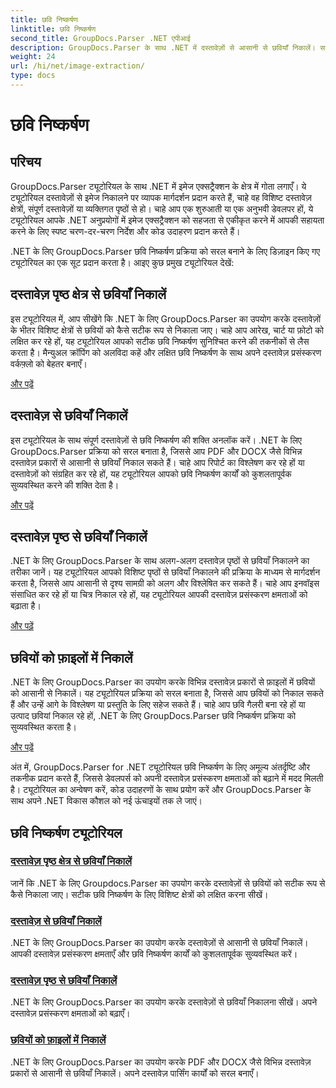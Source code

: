 ```yaml
---
title: छवि निष्कर्षण
linktitle: छवि निष्कर्षण
second_title: GroupDocs.Parser .NET एपीआई
description: GroupDocs.Parser के साथ .NET में दस्तावेज़ों से आसानी से छवियाँ निकालें। सटीक छवि निष्कर्षण तकनीकों के साथ अपने दस्तावेज़ प्रसंस्करण क्षमताओं को बढ़ाएँ।
weight: 24
url: /hi/net/image-extraction/
type: docs
---
```

# छवि निष्कर्षण

## परिचय

GroupDocs.Parser ट्यूटोरियल के साथ .NET में इमेज एक्सट्रैक्शन के क्षेत्र में गोता लगाएँ। ये ट्यूटोरियल दस्तावेज़ों से इमेज निकालने पर व्यापक मार्गदर्शन प्रदान करते हैं, चाहे वह विशिष्ट दस्तावेज़ क्षेत्रों, संपूर्ण दस्तावेज़ों या व्यक्तिगत पृष्ठों से हो। चाहे आप एक शुरुआती या एक अनुभवी डेवलपर हों, ये ट्यूटोरियल आपके .NET अनुप्रयोगों में इमेज एक्सट्रैक्शन को सहजता से एकीकृत करने में आपकी सहायता करने के लिए स्पष्ट चरण-दर-चरण निर्देश और कोड उदाहरण प्रदान करते हैं।

.NET के लिए GroupDocs.Parser छवि निष्कर्षण प्रक्रिया को सरल बनाने के लिए डिज़ाइन किए गए ट्यूटोरियल का एक सूट प्रदान करता है। आइए कुछ प्रमुख ट्यूटोरियल देखें:

## दस्तावेज़ पृष्ठ क्षेत्र से छवियाँ निकालें
इस ट्यूटोरियल में, आप सीखेंगे कि .NET के लिए GroupDocs.Parser का उपयोग करके दस्तावेज़ों के भीतर विशिष्ट क्षेत्रों से छवियों को कैसे सटीक रूप से निकाला जाए। चाहे आप आरेख, चार्ट या फ़ोटो को लक्षित कर रहे हों, यह ट्यूटोरियल आपको सटीक छवि निष्कर्षण सुनिश्चित करने की तकनीकों से लैस करता है। मैन्युअल क्रॉपिंग को अलविदा कहें और लक्षित छवि निष्कर्षण के साथ अपने दस्तावेज़ प्रसंस्करण वर्कफ़्लो को बेहतर बनाएँ।

[और पढ़ें](./extract-images-from-document-page-area/)

## दस्तावेज़ से छवियाँ निकालें
इस ट्यूटोरियल के साथ संपूर्ण दस्तावेज़ों से छवि निष्कर्षण की शक्ति अनलॉक करें। .NET के लिए GroupDocs.Parser प्रक्रिया को सरल बनाता है, जिससे आप PDF और DOCX जैसे विभिन्न दस्तावेज़ प्रकारों से आसानी से छवियाँ निकाल सकते हैं। चाहे आप रिपोर्ट का विश्लेषण कर रहे हों या दस्तावेज़ों को संग्रहित कर रहे हों, यह ट्यूटोरियल आपको छवि निष्कर्षण कार्यों को कुशलतापूर्वक सुव्यवस्थित करने की शक्ति देता है।

[और पढ़ें](./extract-images-from-document/)

## दस्तावेज़ पृष्ठ से छवियाँ निकालें
.NET के लिए GroupDocs.Parser के साथ अलग-अलग दस्तावेज़ पृष्ठों से छवियाँ निकालने का तरीका जानें। यह ट्यूटोरियल आपको विशिष्ट पृष्ठों से छवियाँ निकालने की प्रक्रिया के माध्यम से मार्गदर्शन करता है, जिससे आप आसानी से दृश्य सामग्री को अलग और विश्लेषित कर सकते हैं। चाहे आप इनवॉइस संसाधित कर रहे हों या चित्र निकाल रहे हों, यह ट्यूटोरियल आपकी दस्तावेज़ प्रसंस्करण क्षमताओं को बढ़ाता है।

[और पढ़ें](./extract-images-from-document-page/)

## छवियों को फ़ाइलों में निकालें
.NET के लिए GroupDocs.Parser का उपयोग करके विभिन्न दस्तावेज़ प्रकारों से फ़ाइलों में छवियों को आसानी से निकालें। यह ट्यूटोरियल प्रक्रिया को सरल बनाता है, जिससे आप छवियों को निकाल सकते हैं और उन्हें आगे के विश्लेषण या प्रस्तुति के लिए सहेज सकते हैं। चाहे आप छवि गैलरी बना रहे हों या उत्पाद छवियां निकाल रहे हों, .NET के लिए GroupDocs.Parser छवि निष्कर्षण प्रक्रिया को सुव्यवस्थित करता है।

[और पढ़ें](./extract-images-to-files/)

अंत में, GroupDocs.Parser for .NET ट्यूटोरियल छवि निष्कर्षण के लिए अमूल्य अंतर्दृष्टि और तकनीक प्रदान करते हैं, जिससे डेवलपर्स को अपनी दस्तावेज़ प्रसंस्करण क्षमताओं को बढ़ाने में मदद मिलती है। ट्यूटोरियल का अन्वेषण करें, कोड उदाहरणों के साथ प्रयोग करें और GroupDocs.Parser के साथ अपने .NET विकास कौशल को नई ऊंचाइयों तक ले जाएं।
## छवि निष्कर्षण ट्यूटोरियल
### [दस्तावेज़ पृष्ठ क्षेत्र से छवियाँ निकालें](./extract-images-from-document-page-area/)
जानें कि .NET के लिए Groupdocs.Parser का उपयोग करके दस्तावेज़ों से छवियों को सटीक रूप से कैसे निकाला जाए। सटीक छवि निष्कर्षण के लिए विशिष्ट क्षेत्रों को लक्षित करना सीखें।
### [दस्तावेज़ से छवियाँ निकालें](./extract-images-from-document/)
.NET के लिए GroupDocs.Parser का उपयोग करके दस्तावेज़ों से आसानी से छवियाँ निकालें। आपकी दस्तावेज़ प्रसंस्करण क्षमताएँ और छवि निष्कर्षण कार्यों को कुशलतापूर्वक सुव्यवस्थित करें।
### [दस्तावेज़ पृष्ठ से छवियाँ निकालें](./extract-images-from-document-page/)
.NET के लिए GroupDocs.Parser का उपयोग करके दस्तावेज़ों से छवियाँ निकालना सीखें। अपने दस्तावेज़ प्रसंस्करण क्षमताओं को बढ़ाएँ।
### [छवियों को फ़ाइलों में निकालें](./extract-images-to-files/)
.NET के लिए GroupDocs.Parser का उपयोग करके PDF और DOCX जैसे विभिन्न दस्तावेज़ प्रकारों से आसानी से छवियाँ निकालें। अपने दस्तावेज़ पार्सिंग कार्यों को सरल बनाएँ।